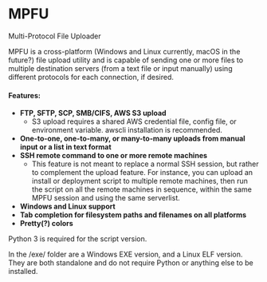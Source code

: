 # MPFU
Multi-Protocol File Uploader

MPFU is a cross-platform (Windows and Linux currently, macOS in the future?) file upload utility and is capable of sending one or more files to multiple destination servers (from a text file or input manually) using different protocols for each connection, if desired. 

#### Features:
- **FTP, SFTP, SCP, SMB/CIFS, AWS S3 upload**
   - S3 upload requires a shared AWS credential file, config file, or environment variable. awscli installation is recommended.
- **One-to-one, one-to-many, or many-to-many uploads from manual input or a list in text format**
- **SSH remote command to one or more remote machines**
   - This feature is not meant to replace a normal SSH session, but rather to complement the upload feature. For instance, you can            upload an install or deployment script to multiple remote machines, then run the script on all the remote machines in sequence,            within the same MPFU session and using the same serverlist.
- **Windows and Linux support**
- **Tab completion for filesystem paths and filenames on all platforms**
- **Pretty(?) colors**

Python 3 is required for the script version.

In the /exe/ folder are a Windows EXE version, and a Linux ELF version. They are both standalone and do not require Python or anything else to be installed.
